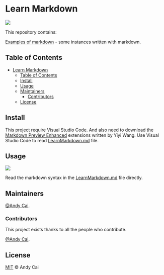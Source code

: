 # Learn Markdown

[![](https://img.shields.io/badge/Home-ITcyx%2FLearnMarkdown-orange)](https://github.com/ITcyx/LearnMarkdown)

This repository contains:

[Examples of markdown](LearnMarkdown.md) - some instances written with markdown.

## Table of Contents
- [Learn Markdown](#learn-markdown)
  - [Table of Contents](#table-of-contents)
  - [Install](#install)
  - [Usage](#usage)
  - [Maintainers](#maintainers)
    - [Contributors](#contributors)
  - [License](#license)


## Install
This project require Visual Studio Code. And also need to download the [Markdown Preview Enhanced](https://marketplace.visualstudio.com/items?itemName=shd101wyy.markdown-preview-enhanced) extensions written by Yiyi Wang.
Use Visual Studio Code to read [LearnMarkdown.md](LearnMarkdown.md) file.

## Usage
[![](https://img.shields.io/badge/Usage-LearnMarkdown.md-orange)](LearnMarkdown.md)

Read the markdown syntax in the [LearnMarkdown.md](LearnMarkdown.md) file directly.

## Maintainers

[@Andy Cai](https://github.com/ITcyx).

### Contributors

This project exists thanks to all the people who contribute. 

[@Andy Cai](https://github.com/ITcyx).


## License

[MIT](LICENSE) © Andy Cai